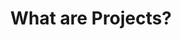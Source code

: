 ---
title: What are Projects?
description: Projects have a defined beginning and end. Labs work together on projects.
sidebar_position: 1
---